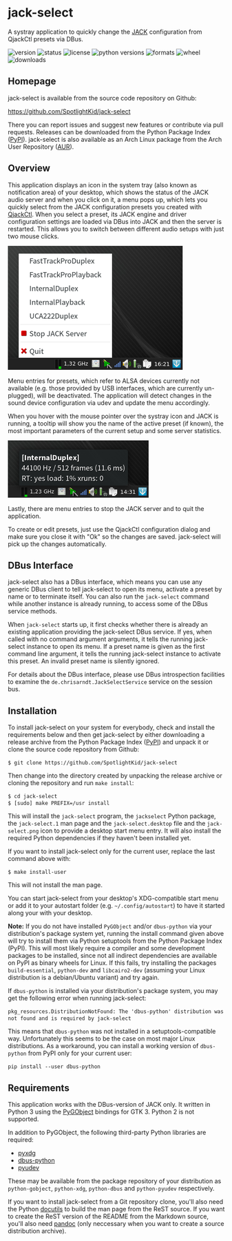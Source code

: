 # jack-select

A systray application to quickly change the [JACK] configuration from QjackCtl
presets via DBus.

![version](http://badge.kloud51.com/pypi/v/jack-select.svg)
![status](http://badge.kloud51.com/pypi/s/jack-select.svg)
![license](http://badge.kloud51.com/pypi/l/jack-select.svg)
![python versions](http://badge.kloud51.com/pypi/py_versions/jack-select.svg)
![formats](http://badge.kloud51.com/pypi/f/jack-select.svg)
![wheel](http://badge.kloud51.com/pypi/w/jack-select.svg)
![downloads](http://badge.kloud51.com/pypi/d/jack-select.svg)

Homepage
--------

jack-select is available from the source code repository on Github:

https://github.com/SpotlightKid/jack-select

There you can report issues and suggest new features or contribute via pull
requests. Releases can be downloaded from the Python Package Index ([PyPI]).
jack-select is also available as an Arch Linux package from the Arch User
Repository ([AUR]).

[PyPI]: https://pypi.org/project/jack-select
[AUR]: https://aur.archlinux.org/packages/jack-select/


Overview
--------

This application displays an icon in the system tray (also known as
notification area) of your desktop, which shows the status of the JACK audio
server and when you click on it, a menu pops up, which lets you quickly select
from the JACK configuration presets you created with [QjackCtl]. When you
select a preset, its JACK engine and driver configuration settings are loaded
via DBus into JACK and then the server is restarted. This allows you to switch
between different audio setups with just two mouse clicks.

![Screenshot of the pop menu](screenshot.png)

Menu entries for presets, which refer to ALSA devices currently not available
(e.g. those provided by USB interfaces, which are currently un-plugged), will
be deactivated. The application will detect changes in the sound device
configuration via udev and update the menu accordingly.

When you hover with the mouse pointer over the systray icon and JACK is
running, a tooltip will show you the name of the active preset (if known), the
most important parameters of the current setup and some server statistics.

![Server status tooltip](tooltip.png)

Lastly, there are menu entries to stop the JACK server and to quit the
application.

To create or edit presets, just use the QjackCtl configuration dialog and make
sure you close it with "Ok" so the changes are saved. jack-select will pick up
the changes automatically.


DBus Interface
--------------

jack-select also has a DBus interface, which means you can use any generic DBus
client to tell jack-select to open its menu, activate a preset by name or to
terminate itself. You can also run the `jack-select` command while another
instance is already running, to access some of the DBus service methods.

When `jack-select` starts up, it first checks whether there is already an
existing application providing the jack-select DBus service. If yes, when
called with no command argument arguments, it tells the running jack-select
instance to open its menu. If a preset name is given as the first command line
argument, it tells the running jack-select instance to activate this preset.
An invalid preset name is silently ignored.

For details about the DBus interface, please use DBus introspection facilities
to examine the `de.chrisarndt.JackSelectService` service on the session bus.


Installation
------------

To install jack-select on your system for everybody, check and install the
requirements below and then get jack-select by either downloading a release
archive from the Python Package Index ([PyPI]) and unpack it or clone the
source code repository from Github:

    $ git clone https://github.com/SpotlightKid/jack-select

Then change into the directory created by unpacking the release archive or
cloning the repository and run `make install`:

    $ cd jack-select
    $ [sudo] make PREFIX=/usr install

This will install the `jack-select` program, the `jackselect` Python package,
the `jack-select.1` man page and the `jack-select.desktop` file and the
`jack-select.png` icon to provide a desktop start menu entry. It will also
install the required Python dependencies if they haven't been installed yet.

If you want to install jack-select only for the current user, replace the
last command above with:

    $ make install-user

This will not install the man page.

You can start jack-select from your desktop's XDG-compatible start menu or add
it to your autostart folder (e.g. `~/.config/autostart`) to have it started
along your with your desktop.

**Note:**
If you do not have installed `PyGObject` and/or `dbus-python` via your
distribution's package system yet, running the install command given above will
try to install them via Python setuptools from the Python Package Index (PyPI).
This will most likely require a compiler and some development packages to be
installed, since not all indirect dependencies are available on PyPI as binary
wheels for Linux. If this fails, try installing the packages `build-essential`,
`python-dev` and `libcairo2-dev` (assuming your Linux distribution is a
debian/Ubuntu variant) and try again.

If `dbus-python` is installed via your distribution's package system, you may
get the following error when running jack-select:

    pkg_resources.DistributionNotFound: The 'dbus-python' distribution was not found and is required by jack-select

This means that `dbus-python` was not installed in a setuptools-compatible way.
Unfortunately this seems to be the case on most major Linux distributions.
As a workaround, you can install a working version of `dbus-python` from PyPI
only for your current user:

    pip install --user dbus-python


Requirements
------------

This application works with the DBus-version of JACK only. It written in Python
3 using the [PyGObject] bindings for GTK 3. Python 2 is not supported.

In addition to PyGObject, the following third-party Python libraries are
required:

* [pyxdg](http://freedesktop.org/Software/pyxdg)
* [dbus-python](https://www.freedesktop.org/wiki/Software/DBusBindings/)
* [pyudev](http://pyudev.readthedocs.org/)

These may be available from the package repository of your distribution as
`python-gobject`, `python-xdg`, `python-dbus` and `python-pyudev` respectively.

If you want to install jack-select from a Git repository clone, you'll also
need the Python [docutils](http://docutils.sourceforge.net) to build the man
page from the ReST source. If you want to create the ReST version of the README
from the Markdown source, you'll also need [pandoc](http://pandoc.org/) (only
neccessary when you want to create a source distribution archive).


[JACK]: http://jackaudio.org/
[PyGObject]: https://wiki.gnome.org/Projects/PyGObject
[QjackCtl]: http://qjackctl.sourceforge.net/
